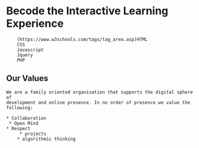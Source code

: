# Becode the Interactive Learning Experience 

	 	(https://www.w3schools.com/tags/tag_area.asp)HTML
	 	CSS
	 	Javascript
	 	Jquery
	 	PHP

##  Our Values
	
	We are a family oriented organisation that supports the digital sphere of
	development and online presence. In no order of presence we value the following:
      
	* Collaboration
	 * Open Mind
	* Respect
         * projects
        * algorithmic thinking
    
